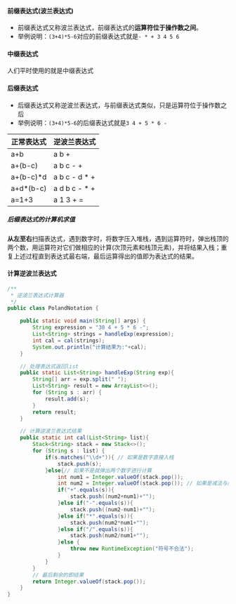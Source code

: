 #### 前缀表达式(波兰表达式)
* 前缀表达式又称波兰表达式，前缀表达式的**运算符位于操作数之间**。
* 举例说明：`(3+4)*5-6`对应的前缀表达式就是`- * + 3 4 5 6`

#### 中缀表达式
人们平时使用的就是中缀表达式

#### 后缀表达式
* 后缀表达式又称逆波兰表达式，与前缀表达式类似，只是运算符位于操作数之后
* 举例说明：`(3+4)*5-6`的后缀表达式就是`3 4 + 5 * 6 -`


正常表达式 | 逆波兰表达式
---|---
a+b | a b +
a+(b-c) | a b c - +
a+(b-c)*d| a b c - d * +
a+d*(b-c)|a d b c - * +
a=1+3 | a 1 3 + =

##### 后缀表达式的计算机求值
**从左至右**扫描表达式，遇到数字时，将数字压入堆栈，遇到运算符时，弹出栈顶的两个数，用运算符对它们做相应的计算(次顶元素和栈顶元素)，并将结果入栈；重复上述过程直到表达式最右端，最后运算得出的值即为表达式的结果。

#### 计算逆波兰表达式
```java
/**
 * 逆波兰表达式计算器
 */
public class PolandNotation {

	public static void main(String[] args) {
		String expression = "30 4 + 5 * 6 -";
		List<String> strings = handleExp(expression);
		int cal = cal(strings);
		System.out.println("计算结果为:"+cal);
	}

	// 处理表达式返回list
	public static List<String> handleExp(String exp){
		String[] arr = exp.split(" ");
		List<String> result = new ArrayList<>();
		for (String s : arr) {
			result.add(s);
		}
		return result;
	}

	// 计算逆波兰表达式结果
	public static int cal(List<String> list){
		Stack<String> stack = new Stack<>();
		for (String s : list) {
			if(s.matches("\\d+")){ // 如果是数字直接入栈
				stack.push(s);
			}else{// 如果不是就弹出两个数字进行计算
				int num1 = Integer.valueOf(stack.pop());
				int num2 = Integer.valueOf(stack.pop()); // 如果是减法与除法，由num2-num1
				if("+".equals(s)){
					stack.push((num2+num1)+"");
				}else if("-".equals(s)){
					stack.push((num2-num1)+"");
				}else if("*".equals(s)){
					stack.push(num2*num1+"");
				}else if("/".equals(s)){
					stack.push(num2/num1+"");
				}else {
					throw new RuntimeException("符号不合法");
				}
			}
		}
		// 最后剩余的即结果
		return Integer.valueOf(stack.pop());
	}
}
```